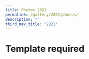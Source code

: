 ```yaml
---
title: Photos 2021
permalink: /gallery/2021/photos/
description: ""
third_nav_title: "2021"
---
```

# Template required